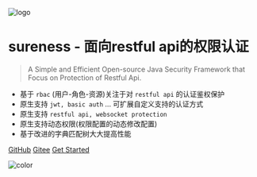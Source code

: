 ![logo](_media/favicon.ico)

# sureness - 面向restful api的权限认证  

> A Simple and Efficient Open-source Java Security Framework that Focus on Protection of Restful Api.  

- 基于 `rbac` (用户-角色-资源)关注于对 `restful api` 的认证鉴权保护    
- 原生支持 `jwt, basic auth` ... 可扩展自定义支持的认证方式  
- 原生支持 `restful api, websocket protection`  
- 原生支持动态权限(权限配置的动态修改配置)  
- 基于改进的字典匹配树大大提高性能  

[GitHub](https://github.com/tomsun28/sureness/)
[Gitee](https://gitee.com/tomsun28/sureness/)
[Get Started](/README.md)

![color](#e3f1ec)